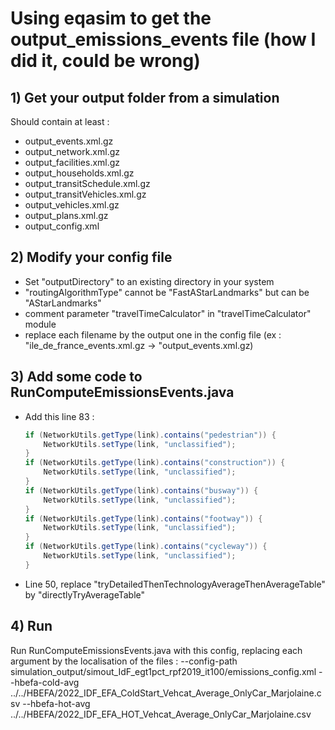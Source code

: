 # Using eqasim to get the output_emissions_events file (how I did it, could be wrong)
## 1) Get your output folder from a simulation
Should contain at least :
 - output_events.xml.gz
 - output_network.xml.gz
 - output_facilities.xml.gz
 - output_households.xml.gz
 - output_transitSchedule.xml.gz
 - output_transitVehicles.xml.gz
 - output_vehicles.xml.gz
 - output_plans.xml.gz
 - output_config.xml
## 2) Modify your config file
- Set "outputDirectory" to an existing directory in your system
- "routingAlgorithmType" cannot be "FastAStarLandmarks" but can be "AStarLandmarks"
- comment parameter "travelTimeCalculator" in "travelTimeCalculator" module
- replace each filename by the output one in the config file (ex : "ile_de_france_events.xml.gz -> "output_events.xml.gz)
## 3) Add some code to RunComputeEmissionsEvents.java
- Add this line 83 :
  ```java
  if (NetworkUtils.getType(link).contains("pedestrian")) {
      NetworkUtils.setType(link, "unclassified");
  }
  if (NetworkUtils.getType(link).contains("construction")) {
      NetworkUtils.setType(link, "unclassified");
  }
  if (NetworkUtils.getType(link).contains("busway")) {
      NetworkUtils.setType(link, "unclassified");
  }
  if (NetworkUtils.getType(link).contains("footway")) {
      NetworkUtils.setType(link, "unclassified");
  }
  if (NetworkUtils.getType(link).contains("cycleway")) {
      NetworkUtils.setType(link, "unclassified");
  }
  ```
- Line 50, replace "tryDetailedThenTechnologyAverageThenAverageTable" by "directlyTryAverageTable"
## 4) Run
Run RunComputeEmissionsEvents.java with this config, replacing each argument by the localisation of the files :
--config-path
simulation_output/simout_IdF_egt1pct_rpf2019_it100/emissions_config.xml
--hbefa-cold-avg
../../HBEFA/2022_IDF_EFA_ColdStart_Vehcat_Average_OnlyCar_Marjolaine.csv
--hbefa-hot-avg
../../HBEFA/2022_IDF_EFA_HOT_Vehcat_Average_OnlyCar_Marjolaine.csv


